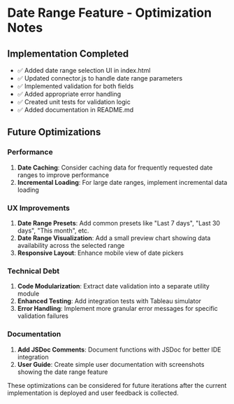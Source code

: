 # Date Range Feature - Optimization Notes

## Implementation Completed
- ✅ Added date range selection UI in index.html
- ✅ Updated connector.js to handle date range parameters
- ✅ Implemented validation for both fields
- ✅ Added appropriate error handling
- ✅ Created unit tests for validation logic
- ✅ Added documentation in README.md

## Future Optimizations

### Performance
1. **Date Caching**: Consider caching data for frequently requested date ranges to improve performance
2. **Incremental Loading**: For large date ranges, implement incremental data loading

### UX Improvements
1. **Date Range Presets**: Add common presets like "Last 7 days", "Last 30 days", "This month", etc.
2. **Date Range Visualization**: Add a small preview chart showing data availability across the selected range
3. **Responsive Layout**: Enhance mobile view of date pickers

### Technical Debt
1. **Code Modularization**: Extract date validation into a separate utility module
2. **Enhanced Testing**: Add integration tests with Tableau simulator
3. **Error Handling**: Implement more granular error messages for specific validation failures

### Documentation
1. **Add JSDoc Comments**: Document functions with JSDoc for better IDE integration
2. **User Guide**: Create simple user documentation with screenshots showing the date range feature

These optimizations can be considered for future iterations after the current implementation is deployed and user feedback is collected.


